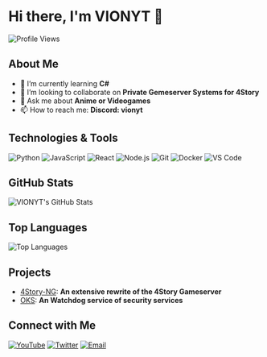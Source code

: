# Hi there, I'm VIONYT 👋

![Profile Views](https://komarev.com/ghpvc/?username=VIONYT&color=brightgreen)

## About Me

- 🌱 I’m currently learning **C#**
- 👯 I’m looking to collaborate on **Private Gemeserver Systems for 4Story**
- 💬 Ask me about **Anime or Videogames**
- 📫 How to reach me: **Discord: vionyt**

## Technologies & Tools

![Python](https://img.shields.io/badge/-Python-333333?style=flat&logo=python)
![JavaScript](https://img.shields.io/badge/-JavaScript-333333?style=flat&logo=javascript)
![React](https://img.shields.io/badge/-React-333333?style=flat&logo=react)
![Node.js](https://img.shields.io/badge/-Node.js-333333?style=flat&logo=node.js)
![Git](https://img.shields.io/badge/-Git-333333?style=flat&logo=git)
![Docker](https://img.shields.io/badge/-Docker-333333?style=flat&logo=docker)
![VS Code](https://img.shields.io/badge/-VS%20Code-333333?style=flat&logo=visual-studio-code)

## GitHub Stats

![VIONYT's GitHub Stats](https://github-readme-stats.vercel.app/api?username=VIONYT&show_icons=true&theme=radical)

## Top Languages

![Top Languages](https://github-readme-stats.vercel.app/api/top-langs/?username=VIONYT&layout=compact&theme=radical)

## Projects

- [4Story-NG](https://github.com/VIONYT/4Ever-NG): **An extensive rewrite of the 4Story Gameserver**
- [OKS](https://github.com/VION-Sicherheit/oks): **An Watchdog service of security services**

## Connect with Me

[![YouTube](https://img.shields.io/badge/-YouTube-333333?style=flat&logo=youtube)](https://www.youtube.com/@VION0001)
[![Twitter](https://img.shields.io/badge/-Twitter-333333?style=flat&logo=twitter)](https://twitter.com/yt_vion)
[![Email](https://img.shields.io/badge/-Email-333333?style=flat&logo=gmail)](mailto:yt.vion@gmail.com)
